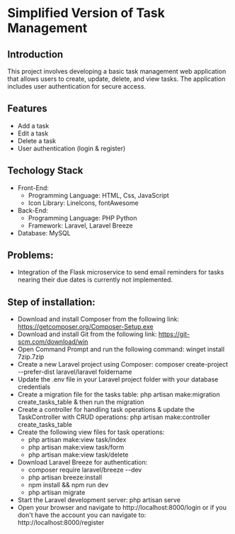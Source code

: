 # Simplified Version of Task Management
 
## Introduction
This project involves developing a basic task management web application that allows users to create, update, delete, and view tasks. The application includes user authentication for secure access.

## Features
- Add a task
- Edit a task
- Delete a task
- User authentication (login & register)

## Techology Stack
- Front-End:
  - Programming Language: HTML, Css, JavaScript
  - Icon Library: LineIcons, fontAwesome
- Back-End:
  - Programming Language: PHP Python
  - Framework: Laravel, Laravel Breeze
- Database: MySQL

## Problems:
- Integration of the Flask microservice to send email reminders for tasks nearing their due dates is currently not implemented.

## Step of installation:
- Download and install Composer from the following link: https://getcomposer.org/Composer-Setup.exe
- Download and install Git from the following link: https://git-scm.com/download/win
- Open Command Prompt and run the following command: winget install 7zip.7zip
- Create a new Laravel project using Composer: composer create-project --prefer-dist laravel/laravel foldername
- Update the .env file in your Laravel project folder with your database credentials
- Create a migration file for the tasks table: php artisan make:migration create_tasks_table & then run the migration
- Create a controller for handling task operations & update the TaskController with CRUD operations: php artisan make:controller create_tasks_table
- Create the following view files for task operations:
  - php artisan make:view task/index
  - php artisan make:view task/form
  - php artisan make:view task/delete
- Download Laravel Breeze for authentication:
  - composer require laravel/breeze --dev
  - php artisan breeze:install
  - npm install && npm run dev
  - php artisan migrate
- Start the Laravel development server: php artisan serve
- Open your browser and navigate to http://localhost:8000/login or if you don't have the account you can navigate to: http://localhost:8000/register
